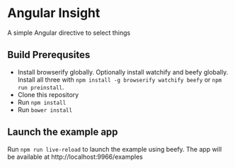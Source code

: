 # Angular Insight

A simple Angular directive to select things

## Build Prerequsites

* Install browserify globally. Optionally install watchify and beefy globally.
  Install all three with `npm install -g browserify watchify beefy` or
  `npm run preinstall`.
* Clone this repository
* Run `npm install`
* Run `bower install`

## Launch the example app

Run `npm run live-reload` to launch the example using beefy. The app will be
available at http://localhost:9966/examples

